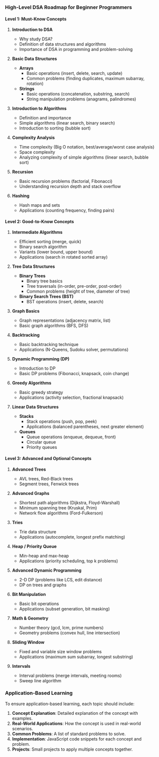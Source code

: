 ### High-Level DSA Roadmap for Beginner Programmers

#### Level 1: Must-Know Concepts

1. **Introduction to DSA**
   - Why study DSA?
   - Definition of data structures and algorithms
   - Importance of DSA in programming and problem-solving

2. **Basic Data Structures**
   - **Arrays**
     - Basic operations (insert, delete, search, update)
     - Common problems (finding duplicates, maximum subarray, rotation)
   - **Strings**
     - Basic operations (concatenation, substring, search)
     - String manipulation problems (anagrams, palindromes)

3. **Introduction to Algorithms**
   - Definition and importance
   - Simple algorithms (linear search, binary search)
   - Introduction to sorting (bubble sort)

4. **Complexity Analysis**
   - Time complexity (Big O notation, best/average/worst case analysis)
   - Space complexity
   - Analyzing complexity of simple algorithms (linear search, bubble sort)

5. **Recursion**
   - Basic recursion problems (factorial, Fibonacci)
   - Understanding recursion depth and stack overflow

6. **Hashing**
   - Hash maps and sets
   - Applications (counting frequency, finding pairs)

#### Level 2: Good-to-Know Concepts

1. **Intermediate Algorithms**
   - Efficient sorting (merge, quick)
   - Binary search algorithm
   - Variants (lower bound, upper bound)
   - Applications (search in rotated sorted array)

2. **Tree Data Structures**
   - **Binary Trees**
     - Binary tree basics
     - Tree traversals (in-order, pre-order, post-order)
     - Common problems (height of tree, diameter of tree)
   - **Binary Search Trees (BST)**
     - BST operations (insert, delete, search)

3. **Graph Basics**
   - Graph representations (adjacency matrix, list)
   - Basic graph algorithms (BFS, DFS)

4. **Backtracking**
   - Basic backtracking technique
   - Applications (N-Queens, Sudoku solver, permutations)

5. **Dynamic Programming (DP)**
   - Introduction to DP
   - Basic DP problems (Fibonacci, knapsack, coin change)

6. **Greedy Algorithms**
   - Basic greedy strategy
   - Applications (activity selection, fractional knapsack)

7. **Linear Data Structures**
   - **Stacks**
     - Stack operations (push, pop, peek)
     - Applications (balanced parentheses, next greater element)
   - **Queues**
     - Queue operations (enqueue, dequeue, front)
     - Circular queue
     - Priority queues

#### Level 3: Advanced and Optional Concepts

1. **Advanced Trees**
   - AVL trees, Red-Black trees
   - Segment trees, Fenwick trees

2. **Advanced Graphs**
   - Shortest path algorithms (Dijkstra, Floyd-Warshall)
   - Minimum spanning tree (Kruskal, Prim)
   - Network flow algorithms (Ford-Fulkerson)

3. **Tries**
   - Trie data structure
   - Applications (autocomplete, longest prefix matching)

4. **Heap / Priority Queue**
   - Min-heap and max-heap
   - Applications (priority scheduling, top k problems)

5. **Advanced Dynamic Programming**
   - 2-D DP (problems like LCS, edit distance)
   - DP on trees and graphs

6. **Bit Manipulation**
   - Basic bit operations
   - Applications (subset generation, bit masking)

7. **Math & Geometry**
   - Number theory (gcd, lcm, prime numbers)
   - Geometry problems (convex hull, line intersection)

8. **Sliding Window**
   - Fixed and variable size window problems
   - Applications (maximum sum subarray, longest substring)

9. **Intervals**
   - Interval problems (merge intervals, meeting rooms)
   - Sweep line algorithm

### Application-Based Learning

To ensure application-based learning, each topic should include:

1. **Concept Explanation**: Detailed explanation of the concept with examples.
2. **Real-World Applications**: How the concept is used in real-world scenarios.
3. **Common Problems**: A list of standard problems to solve.
4. **Implementation**: JavaScript code snippets for each concept and problem.
5. **Projects**: Small projects to apply multiple concepts together.
